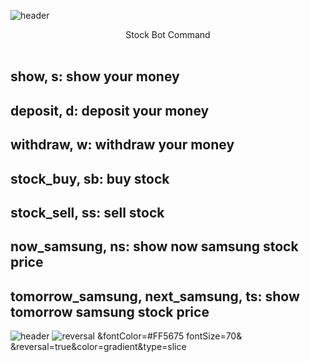 ![header](https://capsule-render.vercel.app/api?text=Stock%20Bot!&fontColor=d6ace6&type=waving)
<center>Stock Bot Command</center>
<br>
<h2>show, s: show your money</h2>
<h2>deposit, d: deposit your money</h2>
<h2>withdraw, w: withdraw your money</h2>
<h2>stock_buy, sb: buy stock</h2>
<h2>stock_sell, ss: sell stock</h2>
<h2>now_samsung, ns: show now samsung stock price</h2>
<h2>tomorrow_samsung, next_samsung, ts: show tomorrow samsung stock price</h2>

![header](https://capsule-render.vercel.app/api?text=Hello%World!&fontSize=20&rotate=-30%type=slice)
![reversal](https://capsule-render.vercel.app/api?text=Now,%20Have%20Fun%20With%20Bot!&type=slice&fontColor=#FF5675)
&fontColor=#FF5675
fontSize=70&
&reversal=true&color=gradient&type=slice
